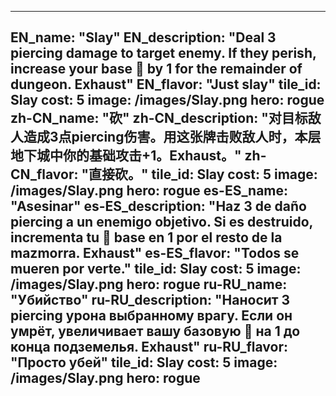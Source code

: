 ---

EN_name: "Slay"
EN_description: "Deal 3 piercing damage to target enemy. If they perish, increase your base 🔸 by 1 for the remainder of dungeon.  Exhaust"
EN_flavor: "Just slay"
tile_id: Slay
cost: 5
image: /images/Slay.png
hero: rogue
zh-CN_name: "砍"
zh-CN_description: "对目标敌人造成3点piercing伤害。用这张牌击败敌人时，本层地下城中你的基础攻击+1。Exhaust。"
zh-CN_flavor: "直接砍。"
tile_id: Slay
cost: 5
image: /images/Slay.png
hero: rogue
es-ES_name: "Asesinar"
es-ES_description: "Haz 3 de daño piercing a un enemigo objetivo. Si es destruido, incrementa tu 🔸 base en 1 por el resto de la mazmorra. Exhaust"
es-ES_flavor: "Todos se mueren por verte."
tile_id: Slay
cost: 5
image: /images/Slay.png
hero: rogue
ru-RU_name: "Убийство"
ru-RU_description: "Наносит 3 piercing урона выбранному врагу. Если он умрёт, увеличивает вашу базовую 🔸 на 1 до конца подземелья. Exhaust"
ru-RU_flavor: "Просто убей"
tile_id: Slay
cost: 5
image: /images/Slay.png
hero: rogue
---